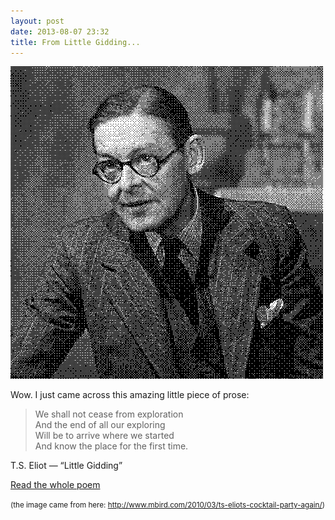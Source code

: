 ```yaml
---
layout: post
date: 2013-08-07 23:32
title: From Little Gidding...
---
```


<img src="img/tseliot.png" class="img-rounded" />

Wow. I just came across this amazing little piece of prose:

> We shall not cease from exploration    
And the end of all our exploring    
Will be to arrive where we started    
And know the place for the first time.

T.S. Eliot — “Little Gidding”

[Read the whole poem](http://www.columbia.edu/itc/history/winter/w3206/edit/tseliotlittlegidding.html)

<small>(the image came from here: http://www.mbird.com/2010/03/ts-eliots-cocktail-party-again/)</small>